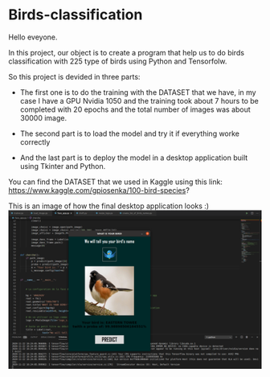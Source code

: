 # Birds-classification

Hello eveyone.

In this project, our object is to create a program that help us to do birds classification with 225 type of birds using Python and Tensorfolw.

So this project is devided in three parts:
- The first one is to do the training with the DATASET that we have, in my case I have a GPU Nvidia 1050 and the training took about 7 hours to be completed with 20   epochs and the total number of images was about 30000 image.

- The second part is to load the model and try it if everything worke correctly

- And the last part is to deploy the model in a desktop application built using Tkinter and Python.

You can find the DATASET that we used in Kaggle using this link:
https://www.kaggle.com/gpiosenka/100-bird-species? 

This is an image of how the final desktop application looks :)
![alt text](https://github.com/amine0110/Birds-classification/blob/main/app_example.png)

